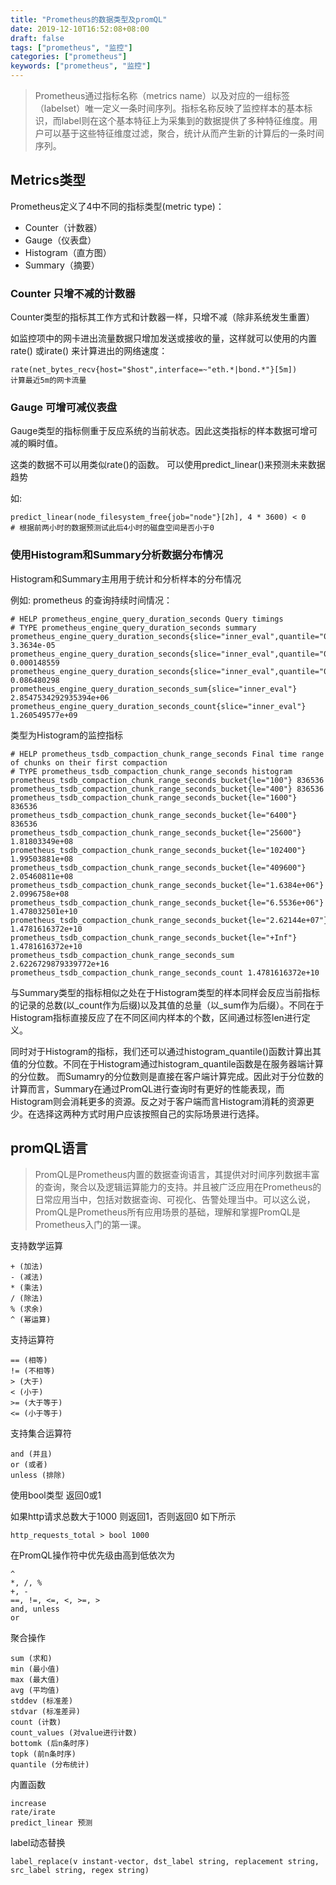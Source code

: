 ```yaml
---
title: "Prometheus的数据类型及promQL"
date: 2019-12-10T16:52:08+08:00
draft: false
tags: ["prometheus", "监控"]
categories: ["prometheus"]
keywords: ["prometheus", "监控"]
---
```


> Prometheus通过指标名称（metrics name）以及对应的一组标签（labelset）唯一定义一条时间序列。指标名称反映了监控样本的基本标识，而label则在这个基本特征上为采集到的数据提供了多种特征维度。用户可以基于这些特征维度过滤，聚合，统计从而产生新的计算后的一条时间序列。

## Metrics类型

Prometheus定义了4中不同的指标类型(metric type)：

* Counter（计数器）
* Gauge（仪表盘）
* Histogram（直方图）
* Summary（摘要）

### Counter 只增不减的计数器

Counter类型的指标其工作方式和计数器一样，只增不减（除非系统发生重置）

如监控项中的网卡进出流量数据只增加发送或接收的量，这样就可以使用的内置rate() 或irate() 来计算进出的网络速度：

```shell
rate(net_bytes_recv{host="$host",interface=~"eth.*|bond.*"}[5m])
计算最近5m的网卡流量
```


### Gauge 可增可减仪表盘

Gauge类型的指标侧重于反应系统的当前状态。因此这类指标的样本数据可增可减的瞬时值。

这类的数据不可以用类似rate()的函数。 可以使用predict_linear()来预测未来数据趋势

如: 

```shell
predict_linear(node_filesystem_free{job="node"}[2h], 4 * 3600) < 0 
# 根据前两小时的数据预测试此后4小时的磁盘空间是否小于0
```

### 使用Histogram和Summary分析数据分布情况

Histogram和Summary主用用于统计和分析样本的分布情况

例如: prometheus 的查询持续时间情况：

```shell
# HELP prometheus_engine_query_duration_seconds Query timings
# TYPE prometheus_engine_query_duration_seconds summary
prometheus_engine_query_duration_seconds{slice="inner_eval",quantile="0.5"} 3.3634e-05
prometheus_engine_query_duration_seconds{slice="inner_eval",quantile="0.9"} 0.000148559
prometheus_engine_query_duration_seconds{slice="inner_eval",quantile="0.99"} 0.086480298
prometheus_engine_query_duration_seconds_sum{slice="inner_eval"} 2.8547534292935394e+06
prometheus_engine_query_duration_seconds_count{slice="inner_eval"} 1.260549577e+09
```

类型为Histogram的监控指标

```shell
# HELP prometheus_tsdb_compaction_chunk_range_seconds Final time range of chunks on their first compaction
# TYPE prometheus_tsdb_compaction_chunk_range_seconds histogram
prometheus_tsdb_compaction_chunk_range_seconds_bucket{le="100"} 836536
prometheus_tsdb_compaction_chunk_range_seconds_bucket{le="400"} 836536
prometheus_tsdb_compaction_chunk_range_seconds_bucket{le="1600"} 836536
prometheus_tsdb_compaction_chunk_range_seconds_bucket{le="6400"} 836536
prometheus_tsdb_compaction_chunk_range_seconds_bucket{le="25600"} 1.81803349e+08
prometheus_tsdb_compaction_chunk_range_seconds_bucket{le="102400"} 1.99503881e+08
prometheus_tsdb_compaction_chunk_range_seconds_bucket{le="409600"} 2.05460811e+08
prometheus_tsdb_compaction_chunk_range_seconds_bucket{le="1.6384e+06"} 2.0996758e+08
prometheus_tsdb_compaction_chunk_range_seconds_bucket{le="6.5536e+06"} 1.478032501e+10
prometheus_tsdb_compaction_chunk_range_seconds_bucket{le="2.62144e+07"} 1.4781616372e+10
prometheus_tsdb_compaction_chunk_range_seconds_bucket{le="+Inf"} 1.4781616372e+10
prometheus_tsdb_compaction_chunk_range_seconds_sum 2.6226729879339772e+16
prometheus_tsdb_compaction_chunk_range_seconds_count 1.4781616372e+10
```

与Summary类型的指标相似之处在于Histogram类型的样本同样会反应当前指标的记录的总数(以_count作为后缀)以及其值的总量（以_sum作为后缀）。不同在于Histogram指标直接反应了在不同区间内样本的个数，区间通过标签len进行定义。



同时对于Histogram的指标，我们还可以通过histogram_quantile()函数计算出其值的分位数。不同在于Histogram通过histogram_quantile函数是在服务器端计算的分位数。 而Sumamry的分位数则是直接在客户端计算完成。因此对于分位数的计算而言，Summary在通过PromQL进行查询时有更好的性能表现，而Histogram则会消耗更多的资源。反之对于客户端而言Histogram消耗的资源更少。在选择这两种方式时用户应该按照自己的实际场景进行选择。

## promQL语言

>  PromQL是Prometheus内置的数据查询语言，其提供对时间序列数据丰富的查询，聚合以及逻辑运算能力的支持。并且被广泛应用在Prometheus的日常应用当中，包括对数据查询、可视化、告警处理当中。可以这么说，PromQL是Prometheus所有应用场景的基础，理解和掌握PromQL是Prometheus入门的第一课。



支持数学运算

```shell
+ (加法)
- (减法)
* (乘法)
/ (除法)
% (求余)
^ (幂运算)
```

支持运算符

```
== (相等)
!= (不相等)
> (大于)
< (小于)
>= (大于等于)
<= (小于等于)
```

支持集合运算符

```
and (并且)
or (或者)
unless (排除)
```



使用bool类型 返回0或1

如果http请求总数大于1000 则返回1，否则返回0  如下所示

```shell
http_requests_total > bool 1000
```



在PromQL操作符中优先级由高到低依次为

```
^
*, /, %
+, -
==, !=, <=, <, >=, >
and, unless
or
```



聚合操作

```
sum (求和)
min (最小值)
max (最大值)
avg (平均值)
stddev (标准差)
stdvar (标准差异)
count (计数)
count_values (对value进行计数)
bottomk (后n条时序)
topk (前n条时序)
quantile (分布统计)
```

内置函数

```
increase
rate/irate
predict_linear 预测
```

label动态替换

```
label_replace(v instant-vector, dst_label string, replacement string, src_label string, regex string)
```

